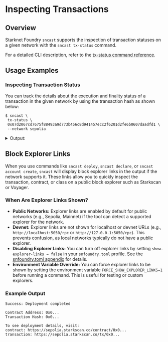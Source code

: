 # Inspecting Transactions

## Overview

Starknet Foundry `sncast` supports the inspection of transaction statuses on a given network with the `sncast tx-status` command.

For a detailed CLI description, refer to the [tx-status command reference](../appendix/sncast/tx-status.md).

## Usage Examples

### Inspecting Transaction Status

You can track the details about the execution and finality status of a transaction in the given network by using the transaction hash as shown below:

```shell
$ sncast \
 tx-status \
 0x07d2067cd7675f88493a9d773b456c8d941457ecc2f6201d2fe6b0607daadfd1 \
 --network sepolia
```

<details>
<summary>Output:</summary>

```shell
Success: Transaction status retrieved

Finality Status:  Accepted on L1
Execution Status: Succeeded
```

</details>

## Block Explorer Links

When you use commands like `sncast deploy`, `sncast declare`, or `sncast account create`, `sncast` will display block explorer links in the output if the network supports it. These links allow you to quickly inspect the transaction, contract, or class on a public block explorer such as Starkscan or Voyager.

### When Are Explorer Links Shown?

- **Public Networks:** Explorer links are enabled by default for public networks (e.g., Sepolia, Mainnet) if the tool can detect a supported explorer for the network.
- **Devnet:** Explorer links are not shown for localhost or devnet URLs (e.g., `http://localhost:5050/rpc` or `http://127.0.0.1:5050/rpc`). This prevents confusion, as local networks typically do not have a public explorer.
- **Disabling Explorer Links:** You can turn off explorer links by setting `show-explorer-links = false` in your `snfoundry.toml` profile. See the [snfoundry.toml appendix](../appendix/snfoundry-toml.md#show-explorer-links) for details.
- **Environment Variable Override:** You can force explorer links to be shown by setting the environment variable `FORCE_SHOW_EXPLORER_LINKS=1` before running a command. This is useful for testing or custom explorers.

### Example Output

```shell
Success: Deployment completed

Contract Address: 0x0...
Transaction Hash: 0x0...

To see deployment details, visit:
contract: https://sepolia.starkscan.co/contract/0x0...
transaction: https://sepolia.starkscan.co/tx/0x0...
```
